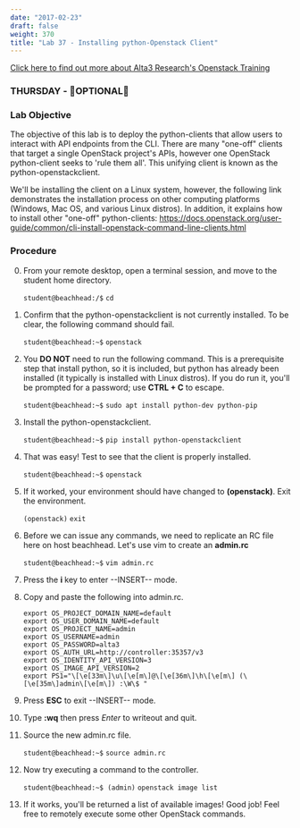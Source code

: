 ```yaml
---
date: "2017-02-23"
draft: false
weight: 370
title: "Lab 37 - Installing python-Openstack Client"
---
```

[Click here to find out more about Alta3 Research's Openstack Training](https://alta3.com/courses/openstack)

### THURSDAY - &#x1F680;OPTIONAL&#x1F680;

### Lab Objective

The objective of this lab is to deploy the python-clients that allow users to interact with API endpoints from the CLI. There are many "one-off" clients that target a single OpenStack project's APIs, however one OpenStack python-client seeks to 'rule them all'. This unifying client is known as the python-openstackclient.

We'll be installing the client on a Linux system, however, the following link demonstrates the installation process on other computing platforms (Windows, Mac OS, and various Linux distros). In addition, it explains how to install other "one-off" python-clients: https://docs.openstack.org/user-guide/common/cli-install-openstack-command-line-clients.html

### Procedure

0. From your remote desktop, open a terminal session, and move to the student home directory.

    `student@beachhead:/$` `cd`

0. Confirm that the python-openstackclient is not currently installed. To be clear, the following command should fail.

    `student@beachhead:~$` `openstack`

0. You **DO NOT** need to run the following command. This is a prerequisite step that install python, so it is included, but python has already been installed (it typically is installed with Linux distros). If you do run it, you'll be prompted for a password; use **CTRL + C** to escape.

    `student@beachhead:~$` `sudo apt install python-dev python-pip`

0. Install the python-openstackclient.

    `student@beachhead:~$` `pip install python-openstackclient`
    
0. That was easy! Test to see that the client is properly installed.

    `student@beachhead:~$` `openstack`

0. If it worked, your environment should have changed to **(openstack)**. Exit the environment.

    `(openstack)` `exit`
    
0. Before we can issue any commands, we need to replicate an RC file here on host beachhead. Let's use vim to create an **admin.rc**

    `student@beachhead:~$` `vim admin.rc`

0. Press the **i** key to enter --INSERT-- mode.

0. Copy and paste the following into admin.rc.
    
    ```
    export OS_PROJECT_DOMAIN_NAME=default
    export OS_USER_DOMAIN_NAME=default
    export OS_PROJECT_NAME=admin
    export OS_USERNAME=admin
    export OS_PASSWORD=alta3
    export OS_AUTH_URL=http://controller:35357/v3
    export OS_IDENTITY_API_VERSION=3
    export OS_IMAGE_API_VERSION=2
    export PS1="\[\e[33m\]\u\[\e[m\]@\[\e[36m\]\h\[\e[m\] (\[\e[35m\]admin\[\e[m\]) :\W\$ "
    ```

0. Press **ESC** to exit --INSERT-- mode.

0. Type **:wq** then press *Enter* to writeout and quit.

0. Source the new admin.rc file.

    `student@beachhead:~$` `source admin.rc`
    
0. Now try executing a command to the controller.

    `student@beachhead:~$ (admin)` `openstack image list`
    
0. If it works, you'll be returned a list of available images! Good job! Feel free to remotely execute some other OpenStack commands. 
